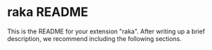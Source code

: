 # raka README

This is the README for your extension "raka". After writing up a brief description, we recommend including the following sections.

